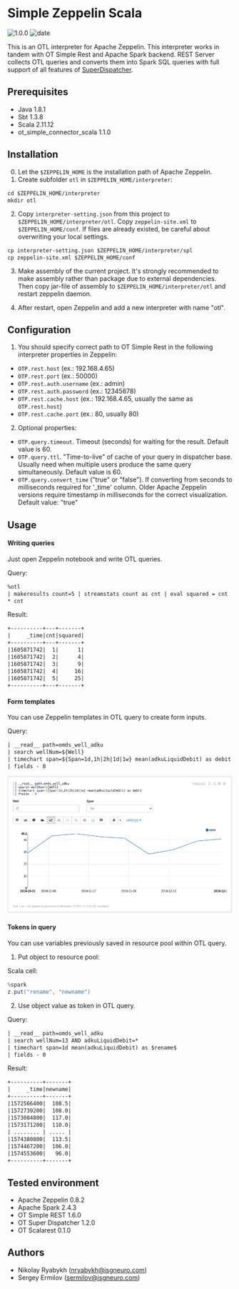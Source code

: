 # Simple Zeppelin Scala

![1.0.0](https://img.shields.io/badge/version-1.0.0-brightgreen) ![date](https://img.shields.io/badge/release--date-17%20Jan%202022-brightgreen)

This is an OTL interpreter for Apache Zeppelin. This interpreter works in tandem with OT Simple Rest and Apache Spark backend. REST Server collects OTL queries and converts them into Spark SQL queries with full support of all features of [SuperDispatcher](https://github.com/ISGNeuro/dispatcher).
## Prerequisites

- Java 1.8.1
- Sbt 1.3.8
- Scala 2.11.12
- ot_simple_connector_scala 1.1.0

## Installation

0. Let the `$ZEPPELIN_HOME` is the installation path of Apache Zeppelin.
1. Create subfolder `otl` in `$ZEPPELIN_HOME/interpreter`:
```
cd $ZEPPELIN_HOME/interpreter
mkdir otl
```
2. Copy `interpreter-setting.json` from this project to `$ZEPPELIN_HOME/interpreter/otl`. Copy `zeppelin-site.xml` to `$ZEPPELIN_HOME/conf`. If files are already existed, be careful about overwriting your local settings.
```
cp interpreter-setting.json $ZEPPELIN_HOME/interpreter/spl
cp zeppelin-site.xml $ZEPPELIN_HOME/conf
```
3. Make assembly of the current project. It's strongly recommended to make assembly rather than package due to external dependencies. Then copy jar-file of assembly to `$ZEPPELIN_HOME/interpreter/otl` and restart zeppelin daemon.

4. After restart, open Zeppelin and add a new interpreter with name "otl".

## Configuration

1. You should specify correct path to OT Simple Rest in the following interpreter properties in Zeppelin:

- `OTP.rest.host` (ex.: 192.168.4.65)
- `OTP.rest.port` (ex.: 50000)
- `OTP.rest.auth.username` (ex.: admin)
- `OTP.rest.auth.password` (ex.: 12345678)
- `OTP.rest.cache.host` (ex.: 192.168.4.65, usually the same as `OTP.rest.host`)
- `OTP.rest.cache.port` (ex.: 80, usually 80)

2. Optional properties:

- `OTP.query.timeout`. Timeout (seconds) for waiting for the result. Default value is 60.
- `OTP.query.ttl`. "Time-to-live" of cache of your query in dispatcher base. Usually need when multiple users produce the same query simultaneously. Default value is 60.
- `OTP.query.convert_time` ("true" or "false"). If converting from seconds to milliseconds required for '_time' column. Older Apache Zeppelin versions require timestamp in milliseconds for the correct visualization. Default value: "true"

## Usage

#### Writing queries

Just open Zeppelin notebook and write OTL queries.

Query:
```
%otl
| makeresults count=5 | streamstats count as cnt | eval squared = cnt * cnt
```
Result:
```
+----------+---+-------+
|     _time|cnt|squared|
+----------+---+-------+
|1605871742|  1|      1|
|1605871742|  2|      4|
|1605871742|  3|      9|
|1605871742|  4|     16|
|1605871742|  5|     25|
+----------+---+-------+
```

#### Form templates

You can use Zeppelin templates in OTL query to create form inputs.

Query:
```
| __read__ path=omds_well_adku
| search wellNum=${Well}
| timechart span=${Span=1d,1h|2h|1d|1w} mean(adkuLiquidDebit) as debit
| fields - 0
```

![Form templates](docs/img-templates.png)

#### Tokens in query

You can use variables previously saved in resource pool within OTL query.

1. Put object to resource pool:

Scala cell:
```scala
%spark
z.put("rename", "newname")
```

2. Use object value as token in OTL query.

Query:
```
| __read__ path=omds_well_adku
| search wellNum=13 AND adkuLiquidDebit=*
| timechart span=1d mean(adkuLiquidDebit) as $rename$
| fields - 0
```
Result:
```
+----------+-------+
|     _time|newname|
+----------+-------+
|1572566400|  108.5|
|1572739200|  108.0|
|1573084800|  117.0|
|1573171200|  110.0|
| ........ | ..... |
|1574380800|  113.5|
|1574467200|  106.0|
|1574553600|   96.0|
+----------+-------+
```

## Tested environment
- Apache Zeppelin 0.8.2
- Apache Spark 2.4.3
- OT Simple REST 1.6.0
- OT Super Dispatcher 1.2.0
- OT Scalarest 0.1.0

## Authors

- Nikolay Ryabykh (nryabykh@isgneuro.com)
- Sergey Ermilov (sermilov@isgneuro.com)